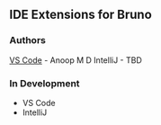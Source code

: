 ## IDE Extensions for Bruno

### Authors
[VS Code](https://marketplace.visualstudio.com/manage/publishers/bruno-api-client/extensions/bruno/hub) - Anoop M D
IntelliJ - TBD

### In Development
* VS Code
* IntelliJ